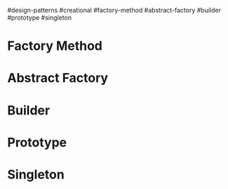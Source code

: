 #design-patterns
#creational
#factory-method
#abstract-factory
#builder
#prototype
#singleton

# Factory Method

# Abstract Factory

# Builder

# Prototype

# Singleton
